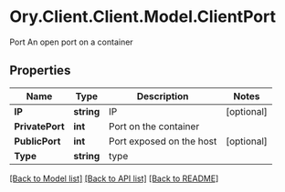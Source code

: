 # Ory.Client.Client.Model.ClientPort
Port An open port on a container

## Properties

Name | Type | Description | Notes
------------ | ------------- | ------------- | -------------
**IP** | **string** | IP | [optional] 
**PrivatePort** | **int** | Port on the container | 
**PublicPort** | **int** | Port exposed on the host | [optional] 
**Type** | **string** | type | 

[[Back to Model list]](../README.md#documentation-for-models) [[Back to API list]](../README.md#documentation-for-api-endpoints) [[Back to README]](../README.md)

